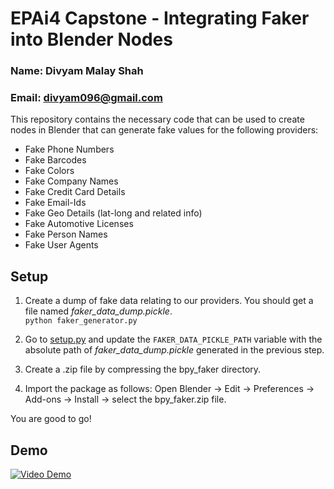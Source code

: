 # EPAi4 Capstone - Integrating Faker into Blender Nodes
### Name: Divyam Malay Shah
### Email: divyam096@gmail.com

This repository contains the necessary code that can be used to create nodes in Blender that can generate fake values
for the following providers:
-  Fake Phone Numbers
-  Fake Barcodes
-  Fake Colors
-  Fake Company Names
-  Fake Credit Card Details
-  Fake Email-Ids
-  Fake Geo Details (lat-long and related info)
-  Fake Automotive Licenses 
-  Fake Person Names
-  Fake User Agents


## Setup

1. Create a dump of fake data relating to our providers. You should get a file named *faker_data_dump.pickle*.<br>
``python faker_generator.py``

2. Go to [setup.py](bpy_faker/setup.py) and update the ``FAKER_DATA_PICKLE_PATH`` variable with the absolute path of
 *faker_data_dump.pickle* generated in the previous step.
 
3. Create a .zip file by compressing the bpy_faker directory.

4. Import the package as follows: Open Blender -> Edit -> Preferences -> Add-ons -> Install -> select the bpy_faker.zip 
file.

You are good to go!

## Demo
[![Video Demo](https://img.youtube.com/vi/FoKsFUS4tsA/0.jpg)](https://www.youtube.com/watch?v=FoKsFUS4tsA)



























